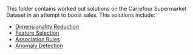 This folder contains worked out solutions on the Carrefour Supermarket Dataset in an attempt to boost sales. This solutions include:
<ul>
  <li><a href='https://github.com/Magguire/R_Programming/blob/main/Carrefour%20Analysis%20Project/PCA.md'>Dimensionality Reduction</a></li>
  <li><a href='https://github.com/Magguire/R_Programming/blob/main/Carrefour%20Analysis%20Project/Feature%20Selection.md'>Feature Selection</a></li>
  <li><a href='https://github.com/Magguire/R_Programming/blob/main/Carrefour%20Analysis%20Project/Association%20Analysis.md'>Association Rules</a></li>
  <li><a href='https://github.com/Magguire/R_Programming/blob/main/Carrefour%20Analysis%20Project/Anomaly%20Detection.md'>Anomaly Detection</a></li>
</ul>  
